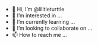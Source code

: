 - 👋 Hi, I’m @lilltleturttle
- 👀 I’m interested in ...
- 🌱 I’m currently learning ...
- 💞️ I’m looking to collaborate on ...
- 📫 How to reach me ...

<!---
lilltleturttle/lilltleturttle is a ✨ special ✨ repository because its `README.md` (this file) appears on your GitHub profile.
You can click the Preview link to take a look at your changes.
--->
